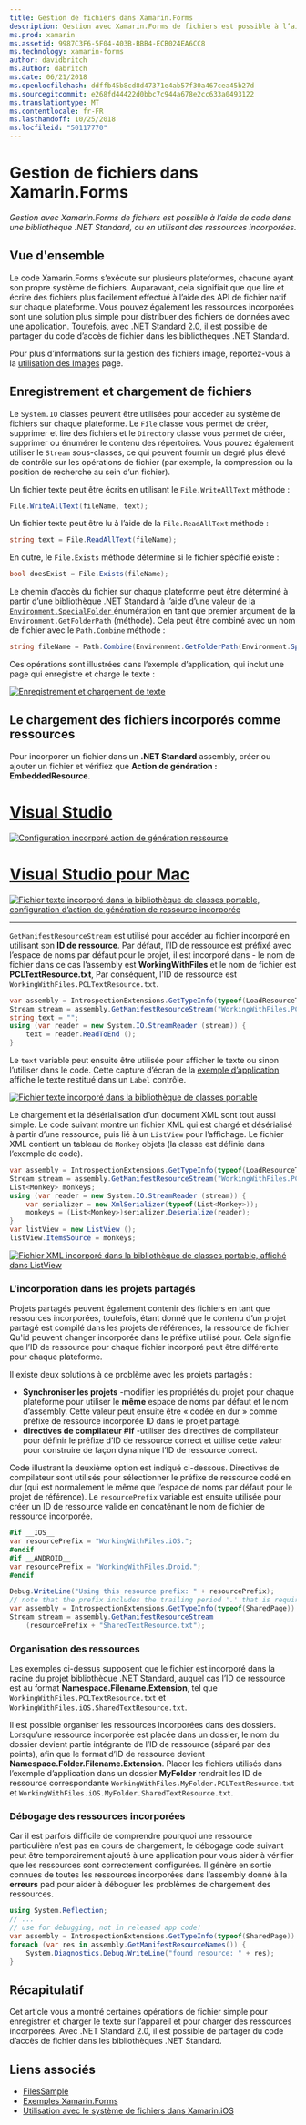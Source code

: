 ```yaml
---
title: Gestion de fichiers dans Xamarin.Forms
description: Gestion avec Xamarin.Forms de fichiers est possible à l’aide de code dans une bibliothèque .NET Standard, ou en utilisant des ressources incorporées.
ms.prod: xamarin
ms.assetid: 9987C3F6-5F04-403B-BBB4-ECB024EA6CC8
ms.technology: xamarin-forms
author: davidbritch
ms.author: dabritch
ms.date: 06/21/2018
ms.openlocfilehash: ddffb45b8cd8d47371e4ab57f30a467cea45b27d
ms.sourcegitcommit: e268fd44422d0bbc7c944a678e2cc633a0493122
ms.translationtype: MT
ms.contentlocale: fr-FR
ms.lasthandoff: 10/25/2018
ms.locfileid: "50117770"
---
```

# <a name="file-handling-in-xamarinforms"></a>Gestion de fichiers dans Xamarin.Forms

_Gestion avec Xamarin.Forms de fichiers est possible à l’aide de code dans une bibliothèque .NET Standard, ou en utilisant des ressources incorporées._

## <a name="overview"></a>Vue d'ensemble

Le code Xamarin.Forms s’exécute sur plusieurs plateformes, chacune ayant son propre système de fichiers. Auparavant, cela signifiait que que lire et écrire des fichiers plus facilement effectué à l’aide des API de fichier natif sur chaque plateforme. Vous pouvez également les ressources incorporées sont une solution plus simple pour distribuer des fichiers de données avec une application. Toutefois, avec .NET Standard 2.0, il est possible de partager du code d’accès de fichier dans les bibliothèques .NET Standard.

Pour plus d’informations sur la gestion des fichiers image, reportez-vous à la [utilisation des Images](~/xamarin-forms/user-interface/images.md) page.

<a name="Loading_and_Saving_Files" />

## <a name="saving-and-loading-files"></a>Enregistrement et chargement de fichiers

Le `System.IO` classes peuvent être utilisées pour accéder au système de fichiers sur chaque plateforme. Le `File` classe vous permet de créer, supprimer et lire des fichiers et le `Directory` classe vous permet de créer, supprimer ou énumérer le contenu des répertoires. Vous pouvez également utiliser le `Stream` sous-classes, ce qui peuvent fournir un degré plus élevé de contrôle sur les opérations de fichier (par exemple, la compression ou la position de recherche au sein d’un fichier).

Un fichier texte peut être écrits en utilisant le `File.WriteAllText` méthode :

```csharp
File.WriteAllText(fileName, text);
```

Un fichier texte peut être lu à l’aide de la `File.ReadAllText` méthode :

```csharp
string text = File.ReadAllText(fileName);
```

En outre, le `File.Exists` méthode détermine si le fichier spécifié existe :

```csharp
bool doesExist = File.Exists(fileName);
```

Le chemin d’accès du fichier sur chaque plateforme peut être déterminé à partir d’une bibliothèque .NET Standard à l’aide d’une valeur de la [ `Environment.SpecialFolder` ](xref:System.Environment.SpecialFolder) énumération en tant que premier argument de la `Environment.GetFolderPath` (méthode). Cela peut être combiné avec un nom de fichier avec le `Path.Combine` méthode :

```csharp
string fileName = Path.Combine(Environment.GetFolderPath(Environment.SpecialFolder.LocalApplicationData), "temp.txt");
```

Ces opérations sont illustrées dans l’exemple d’application, qui inclut une page qui enregistre et charge le texte :

[![Enregistrement et chargement de texte](files-images/saveandload-sml.png "l’enregistrement et chargement de fichiers dans l’application")](files-images/saveandload.png#lightbox "l’enregistrement et chargement de fichiers dans l’application")

<a name="Loading_Files_Embedded_as_Resources" />

## <a name="loading-files-embedded-as-resources"></a>Le chargement des fichiers incorporés comme ressources

Pour incorporer un fichier dans un **.NET Standard** assembly, créer ou ajouter un fichier et vérifiez que **Action de génération : EmbeddedResource**.

# <a name="visual-studiotabwindows"></a>[Visual Studio](#tab/windows)

[![Configuration incorporé action de génération ressource](files-images/vs-embeddedresource-sml.png "paramètre EmbeddedResource BuildAction")](files-images/vs-embeddedresource.png#lightbox "paramètre EmbeddedResource BuildAction")

# <a name="visual-studio-for-mactabmacos"></a>[Visual Studio pour Mac](#tab/macos)

[![Fichier texte incorporé dans la bibliothèque de classes portable, configuration d’action de génération de ressource incorporée](files-images/xs-embeddedresource-sml.png "paramètre EmbeddedResource BuildAction")](files-images/xs-embeddedresource.png#lightbox "paramètre EmbeddedResource BuildAction")

-----

`GetManifestResourceStream` est utilisé pour accéder au fichier incorporé en utilisant son **ID de ressource**. Par défaut, l’ID de ressource est préfixé avec l’espace de noms par défaut pour le projet, il est incorporé dans - le nom de fichier dans ce cas l’assembly est **WorkingWithFiles** et le nom de fichier est **PCLTextResource.txt**, Par conséquent, l’ID de ressource est `WorkingWithFiles.PCLTextResource.txt`.

```csharp
var assembly = IntrospectionExtensions.GetTypeInfo(typeof(LoadResourceText)).Assembly;
Stream stream = assembly.GetManifestResourceStream("WorkingWithFiles.PCLTextResource.txt");
string text = "";
using (var reader = new System.IO.StreamReader (stream)) {
    text = reader.ReadToEnd ();
}
```

Le `text` variable peut ensuite être utilisée pour afficher le texte ou sinon l’utiliser dans le code. Cette capture d’écran de la [exemple d’application](https://developer.xamarin.com/samples/xamarin-forms/WorkingWithFiles/) affiche le texte restitué dans un `Label` contrôle.

 [![Fichier texte incorporé dans la bibliothèque de classes portable](files-images/pcltext-sml.png "fichier texte incorporé dans la bibliothèque de classes portable affiché dans l’application")](files-images/pcltext.png#lightbox "fichier texte incorporé dans la bibliothèque de classes portable affiché dans l’application")

Le chargement et la désérialisation d’un document XML sont tout aussi simple. Le code suivant montre un fichier XML qui est chargé et désérialisé à partir d’une ressource, puis lié à un `ListView` pour l’affichage. Le fichier XML contient un tableau de `Monkey` objets (la classe est définie dans l’exemple de code).

```csharp
var assembly = IntrospectionExtensions.GetTypeInfo(typeof(LoadResourceText)).Assembly;
Stream stream = assembly.GetManifestResourceStream("WorkingWithFiles.PCLXmlResource.xml");
List<Monkey> monkeys;
using (var reader = new System.IO.StreamReader (stream)) {
    var serializer = new XmlSerializer(typeof(List<Monkey>));
    monkeys = (List<Monkey>)serializer.Deserialize(reader);
}
var listView = new ListView ();
listView.ItemsSource = monkeys;
```

 [![Fichier XML incorporé dans la bibliothèque de classes portable, affiché dans ListView](files-images/pclxml-sml.png "fichier XML incorporé dans la bibliothèque de classes portable affichés dans ListView")](files-images/pclxml.png#lightbox "fichier XML incorporé dans la bibliothèque de classes portable affichés dans ListView")

<a name="Embedding_in_Shared_Projects" />

### <a name="embedding-in-shared-projects"></a>L’incorporation dans les projets partagés

Projets partagés peuvent également contenir des fichiers en tant que ressources incorporées, toutefois, étant donné que le contenu d’un projet partagé est compilé dans les projets de références, la ressource de fichier Qu'id peuvent changer incorporée dans le préfixe utilisé pour. Cela signifie que l’ID de ressource pour chaque fichier incorporé peut être différente pour chaque plateforme.

Il existe deux solutions à ce problème avec les projets partagés :

-  **Synchroniser les projets** -modifier les propriétés du projet pour chaque plateforme pour utiliser le **même** espace de noms par défaut et le nom d’assembly. Cette valeur peut ensuite être « codée en dur » comme préfixe de ressource incorporée ID dans le projet partagé.
-  **directives de compilateur #if** -utiliser des directives de compilateur pour définir le préfixe d’ID de ressource correct et utilise cette valeur pour construire de façon dynamique l’ID de ressource correct.


Code illustrant la deuxième option est indiqué ci-dessous. Directives de compilateur sont utilisés pour sélectionner le préfixe de ressource codé en dur (qui est normalement le même que l’espace de noms par défaut pour le projet de référence). Le `resourcePrefix` variable est ensuite utilisée pour créer un ID de ressource valide en concaténant le nom de fichier de ressource incorporée.

```csharp
#if __IOS__
var resourcePrefix = "WorkingWithFiles.iOS.";
#endif
#if __ANDROID__
var resourcePrefix = "WorkingWithFiles.Droid.";
#endif

Debug.WriteLine("Using this resource prefix: " + resourcePrefix);
// note that the prefix includes the trailing period '.' that is required
var assembly = IntrospectionExtensions.GetTypeInfo(typeof(SharedPage)).Assembly;
Stream stream = assembly.GetManifestResourceStream
    (resourcePrefix + "SharedTextResource.txt");
```

<a name="Organizing_Resources" />

### <a name="organizing-resources"></a>Organisation des ressources

Les exemples ci-dessus supposent que le fichier est incorporé dans la racine du projet bibliothèque .NET Standard, auquel cas l’ID de ressource est au format **Namespace.Filename.Extension**, tel que `WorkingWithFiles.PCLTextResource.txt` et `WorkingWithFiles.iOS.SharedTextResource.txt`.

Il est possible organiser les ressources incorporées dans des dossiers. Lorsqu’une ressource incorporée est placée dans un dossier, le nom du dossier devient partie intégrante de l’ID de ressource (séparé par des points), afin que le format d’ID de ressource devient **Namespace.Folder.Filename.Extension**. Placer les fichiers utilisés dans l’exemple d’application dans un dossier **MyFolder** rendrait les ID de ressource correspondante `WorkingWithFiles.MyFolder.PCLTextResource.txt` et `WorkingWithFiles.iOS.MyFolder.SharedTextResource.txt`.

<a name="Debugging_Embedded_Resources" />

### <a name="debugging-embedded-resources"></a>Débogage des ressources incorporées

Car il est parfois difficile de comprendre pourquoi une ressource particulière n’est pas en cours de chargement, le débogage code suivant peut être temporairement ajouté à une application pour vous aider à vérifier que les ressources sont correctement configurées. Il génère en sortie connues de toutes les ressources incorporées dans l’assembly donné à la **erreurs** pad pour aider à déboguer les problèmes de chargement des ressources.

```csharp
using System.Reflection;
// ...
// use for debugging, not in released app code!
var assembly = IntrospectionExtensions.GetTypeInfo(typeof(SharedPage)).Assembly;
foreach (var res in assembly.GetManifestResourceNames()) {
    System.Diagnostics.Debug.WriteLine("found resource: " + res);
}
```

## <a name="summary"></a>Récapitulatif

Cet article vous a montré certaines opérations de fichier simple pour enregistrer et charger le texte sur l’appareil et pour charger des ressources incorporées. Avec .NET Standard 2.0, il est possible de partager du code d’accès de fichier dans les bibliothèques .NET Standard.

## <a name="related-links"></a>Liens associés

- [FilesSample](https://developer.xamarin.com/samples/xamarin-forms/WorkingWithFiles/)
- [Exemples Xamarin.Forms](https://github.com/xamarin/xamarin-forms-samples)
- [Utilisation avec le système de fichiers dans Xamarin.iOS](~/ios/app-fundamentals/file-system.md)

